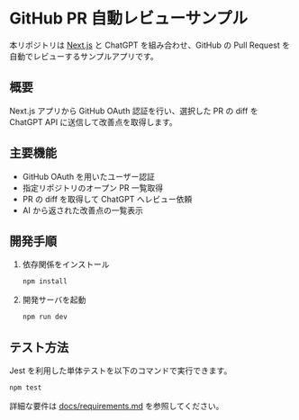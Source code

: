 # GitHub PR 自動レビューサンプル

本リポジトリは [Next.js](https://nextjs.org) と ChatGPT を組み合わせ、GitHub の Pull Request を自動でレビューするサンプルアプリです。

## 概要
Next.js アプリから GitHub OAuth 認証を行い、選択した PR の diff を ChatGPT API に送信して改善点を取得します。

## 主要機能
- GitHub OAuth を用いたユーザー認証
- 指定リポジトリのオープン PR 一覧取得
- PR の diff を取得して ChatGPT へレビュー依頼
- AI から返された改善点の一覧表示

## 開発手順
1. 依存関係をインストール
   ```bash
   npm install
   ```
2. 開発サーバを起動
   ```bash
   npm run dev
   ```

## テスト方法
Jest を利用した単体テストを以下のコマンドで実行できます。
```bash
npm test
```

詳細な要件は [docs/requirements.md](docs/requirements.md) を参照してください。
